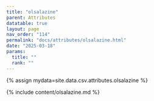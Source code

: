 ```yaml
---
title: "olsalazine"
parent: Attributes
datatable: true
layout: page
nav_order: "114"
permalink: "docs/attributes/olsalazine.html"
date: "2025-03-18"
params:
  title: ""
  rank: ""
---
```

{% assign mydata=site.data.csv.attributes.olsalazine %} 

{% include content/olsalazine.md %}
